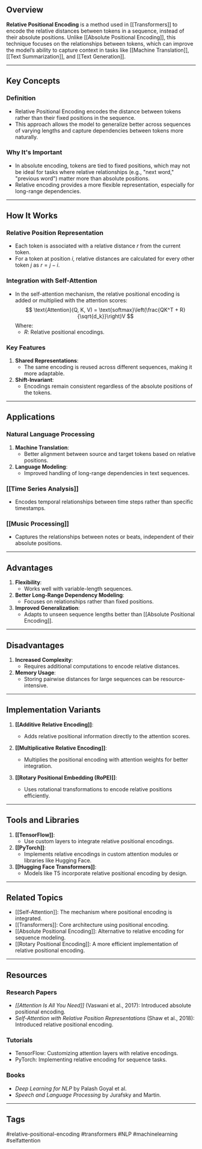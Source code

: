 ## Overview
**Relative Positional Encoding** is a method used in [[Transformers]] to encode the relative distances between tokens in a sequence, instead of their absolute positions. Unlike [[Absolute Positional Encoding]], this technique focuses on the relationships between tokens, which can improve the model’s ability to capture context in tasks like [[Machine Translation]], [[Text Summarization]], and [[Text Generation]].

---

## Key Concepts

### Definition
- Relative Positional Encoding encodes the distance between tokens rather than their fixed positions in the sequence.
- This approach allows the model to generalize better across sequences of varying lengths and capture dependencies between tokens more naturally.

### Why It's Important
- In absolute encoding, tokens are tied to fixed positions, which may not be ideal for tasks where relative relationships (e.g., "next word," "previous word") matter more than absolute positions.
- Relative encoding provides a more flexible representation, especially for long-range dependencies.

---

## How It Works

### Relative Position Representation
- Each token is associated with a relative distance $r$ from the current token.
- For a token at position $i$, relative distances are calculated for every other token $j$ as $r = j - i$.

### Integration with Self-Attention
- In the self-attention mechanism, the relative positional encoding is added or multiplied with the attention scores:
  $$
  \text{Attention}(Q, K, V) = \text{softmax}\left(\frac{QK^T + R}{\sqrt{d_k}}\right)V
$$
  Where:
  - $R$: Relative positional encodings.

### Key Features
1. **Shared Representations**:
   - The same encoding is reused across different sequences, making it more adaptable.
2. **Shift-Invariant**:
   - Encodings remain consistent regardless of the absolute positions of the tokens.

---

## Applications

### Natural Language Processing
1. **Machine Translation**:
   - Better alignment between source and target tokens based on relative positions.
2. **Language Modeling**:
   - Improved handling of long-range dependencies in text sequences.

### [[Time Series Analysis]]
- Encodes temporal relationships between time steps rather than specific timestamps.

### [[Music Processing]]
- Captures the relationships between notes or beats, independent of their absolute positions.

---

## Advantages

1. **Flexibility**:
   - Works well with variable-length sequences.
2. **Better Long-Range Dependency Modeling**:
   - Focuses on relationships rather than fixed positions.
3. **Improved Generalization**:
   - Adapts to unseen sequence lengths better than [[Absolute Positional Encoding]].

---

## Disadvantages

1. **Increased Complexity**:
   - Requires additional computations to encode relative distances.
2. **Memory Usage**:
   - Storing pairwise distances for large sequences can be resource-intensive.

---

## Implementation Variants

1. **[[Additive Relative Encoding]]**:
   - Adds relative positional information directly to the attention scores.

2. **[[Multiplicative Relative Encoding]]**:
   - Multiplies the positional encoding with attention weights for better integration.

3. **[[Rotary Positional Embedding (RoPE)]]**:
   - Uses rotational transformations to encode relative positions efficiently.

---

## Tools and Libraries

1. **[[TensorFlow]]**:
   - Use custom layers to integrate relative positional encodings.
2. **[[PyTorch]]**:
   - Implements relative encodings in custom attention modules or libraries like Hugging Face.
3. **[[Hugging Face Transformers]]**:
   - Models like T5 incorporate relative positional encoding by design.

---

## Related Topics
- [[Self-Attention]]: The mechanism where positional encoding is integrated.
- [[Transformers]]: Core architecture using positional encoding.
- [[Absolute Positional Encoding]]: Alternative to relative encoding for sequence modeling.
- [[Rotary Positional Encoding]]: A more efficient implementation of relative positional encoding.

---

## Resources

### Research Papers
- *[[Attention Is All You Need]]* (Vaswani et al., 2017): Introduced absolute positional encoding.
- *Self-Attention with Relative Position Representations* (Shaw et al., 2018): Introduced relative positional encoding.

### Tutorials
- TensorFlow: Customizing attention layers with relative encodings.
- PyTorch: Implementing relative encoding for sequence tasks.

### Books
- *Deep Learning for NLP* by Palash Goyal et al.
- *Speech and Language Processing* by Jurafsky and Martin.

---

## Tags
#relative-positional-encoding #transformers #NLP #machinelearning #selfattention